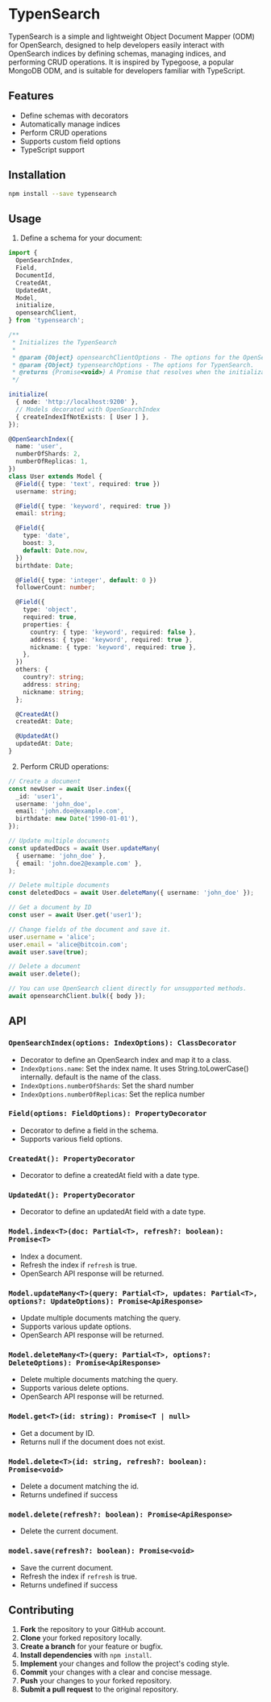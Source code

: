 # TypenSearch

TypenSearch is a simple and lightweight Object Document Mapper (ODM) for OpenSearch, designed to help developers easily interact with OpenSearch indices by defining schemas, managing indices, and performing CRUD operations. It is inspired by Typegoose, a popular MongoDB ODM, and is suitable for developers familiar with TypeScript.

## Features

- Define schemas with decorators
- Automatically manage indices
- Perform CRUD operations
- Supports custom field options
- TypeScript support

## Installation

```bash
npm install --save typensearch
```

## Usage

1. Define a schema for your document:

```typescript
import {
  OpenSearchIndex,
  Field,
  DocumentId,
  CreatedAt,
  UpdatedAt,
  Model,
  initialize,
  opensearchClient,
} from 'typensearch';

/**
 * Initializes the TypenSearch
 *
 * @param {Object} opensearchClientOptions - The options for the OpenSearch client.
 * @param {Object} typensearchOptions - The options for TypenSearch.
 * @returns {Promise<void>} A Promise that resolves when the initialization is complete.
 */

initialize(
  { node: 'http://localhost:9200' },
  // Models decorated with OpenSearchIndex
  { createIndexIfNotExists: [ User ] },
});

@OpenSearchIndex({
  name: 'user',
  numberOfShards: 2,
  numberOfReplicas: 1,
})
class User extends Model {
  @Field({ type: 'text', required: true })
  username: string;

  @Field({ type: 'keyword', required: true })
  email: string;

  @Field({
    type: 'date',
    boost: 3,
    default: Date.now,
  })
  birthdate: Date;

  @Field({ type: 'integer', default: 0 })
  followerCount: number;

  @Field({
    type: 'object',
    required: true,
    properties: {
      country: { type: 'keyword', required: false },
      address: { type: 'keyword', required: true },
      nickname: { type: 'keyword', required: true },
    },
  })
  others: {
    country?: string;
    address: string;
    nickname: string;
  };

  @CreatedAt()
  createdAt: Date;

  @UpdatedAt()
  updatedAt: Date;
}
```

2. Perform CRUD operations:

```typescript
// Create a document
const newUser = await User.index({
  _id: 'user1',
  username: 'john_doe',
  email: 'john.doe@example.com',
  birthdate: new Date('1990-01-01'),
});

// Update multiple documents
const updatedDocs = await User.updateMany(
  { username: 'john_doe' },
  { email: 'john.doe2@example.com' },
);

// Delete multiple documents
const deletedDocs = await User.deleteMany({ username: 'john_doe' });

// Get a document by ID
const user = await User.get('user1');

// Change fields of the document and save it.
user.username = 'alice';
user.email = 'alice@bitcoin.com';
await user.save(true);

// Delete a document
await user.delete();

// You can use OpenSearch client directly for unsupported methods.
await opensearchClient.bulk({ body });
```

## API

### `OpenSearchIndex(options: IndexOptions): ClassDecorator`

- Decorator to define an OpenSearch index and map it to a class.
- `IndexOptions.name`: Set the index name. It uses String.toLowerCase() internally. default is the name of the class.
- `IndexOptions.numberOfShards`: Set the shard number
- `IndexOptions.numberOfReplicas`: Set the replica number

### `Field(options: FieldOptions): PropertyDecorator`

- Decorator to define a field in the schema.
- Supports various field options.

### `CreatedAt(): PropertyDecorator`

- Decorator to define a createdAt field with a date type.

### `UpdatedAt(): PropertyDecorator`

- Decorator to define an updatedAt field with a date type.

### `Model.index<T>(doc: Partial<T>, refresh?: boolean): Promise<T>`

- Index a document.
- Refresh the index if `refresh` is true.
- OpenSearch API response will be returned.

### `Model.updateMany<T>(query: Partial<T>, updates: Partial<T>, options?: UpdateOptions): Promise<ApiResponse>`

- Update multiple documents matching the query.
- Supports various update options.
- OpenSearch API response will be returned.

### `Model.deleteMany<T>(query: Partial<T>, options?: DeleteOptions): Promise<ApiResponse>`

- Delete multiple documents matching the query.
- Supports various delete options.
- OpenSearch API response will be returned.

### `Model.get<T>(id: string): Promise<T | null>`

- Get a document by ID.
- Returns null if the document does not exist.

### `Model.delete<T>(id: string, refresh?: boolean): Promise<void>`

- Delete a document matching the id.
- Returns undefined if success

### `model.delete(refresh?: boolean): Promise<ApiResponse>`

- Delete the current document.

### `model.save(refresh?: boolean): Promise<void>`

- Save the current document.
- Refresh the index if `refresh` is true.
- Returns undefined if success

## Contributing

1. **Fork** the repository to your GitHub account.
2. **Clone** your forked repository locally.
3. **Create a branch** for your feature or bugfix.
4. **Install dependencies** with `npm install`.
5. **Implement** your changes and follow the project's coding style.
6. **Commit** your changes with a clear and concise message.
7. **Push** your changes to your forked repository.
8. **Submit a pull request** to the original repository.